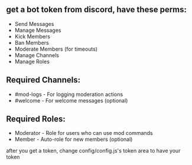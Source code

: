 ## get a bot token from discord, have these perms: 
- Send Messages
- Manage Messages
- Kick Members
- Ban Members
- Moderate Members (for timeouts)
- Manage Channels
- Manage Roles

## Required Channels:

- #mod-logs - For logging moderation actions
- #welcome - For welcome messages (optional)

## Required Roles:

- Moderator - Role for users who can use mod commands
- Member - Auto-role for new members (optional)


after you get a token, change config/config.js's token area to have your token
